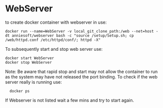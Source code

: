 # WebServer

to create docker container with webserver in use:

    docker run --name=WebServer -v local_git_clone_path:/web --net=host -dt anniesoft/webserver bash -c "source /setup/Setup.sh; cp /web/httpd.conf /etc/httpd/conf/; httpd -X"

To subsequently start and stop web server use:

    docker start WebServer
    docker stop WebServer


Note: Be aware that rapid stop and start may not allow the container to run as the system may have not released the port binding. To check if the web server really is running use:

      docker ps 

If Webserver is not listed wait a few mins and try to start again.
